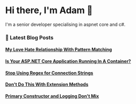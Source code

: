 # Hi there, I'm Adam 👋

I'm a senior developer specialising in aspnet core and c#.

### 📙 Latest Blog Posts
<!--START_SECTION:feed-->
#### [My Love Hate Relationship With Pattern Matching](https:&#x2F;&#x2F;adamstorr.co.uk&#x2F;blog&#x2F;my-love-hate-relationship-with-pattern-matching&#x2F;)
#### [Is Your ASP.NET Core Application Running In A Container?](https:&#x2F;&#x2F;adamstorr.co.uk&#x2F;blog&#x2F;is-your-aspnet-core-application-running-in-a-container&#x2F;)
#### [Stop Using Regex for Connection Strings](https:&#x2F;&#x2F;adamstorr.co.uk&#x2F;blog&#x2F;stop-using-regex-for-updating-connection-strings&#x2F;)
#### [Don&#39;t Do This With Extension Methods](https:&#x2F;&#x2F;adamstorr.co.uk&#x2F;blog&#x2F;dont-do-this-with-extension-methods&#x2F;)
#### [Primary Constructor and Logging Don&#39;t Mix](https:&#x2F;&#x2F;adamstorr.co.uk&#x2F;blog&#x2F;primary-constructor-and-logging-dont-mix&#x2F;)
<!--END_SECTION:feed-->


<!--
**WestDiscGolf/WestDiscGolf** is a ✨ _special_ ✨ repository because its `README.md` (this file) appears on your GitHub profile.

Here are some ideas to get you started:

- 🔭 I’m currently working on ...
- 🌱 I’m currently learning ...
- 👯 I’m looking to collaborate on ...
- 🤔 I’m looking for help with ...
- 💬 Ask me about ...
- 📫 How to reach me: ...
- 😄 Pronouns: ...
- ⚡ Fun fact: ...
-->
